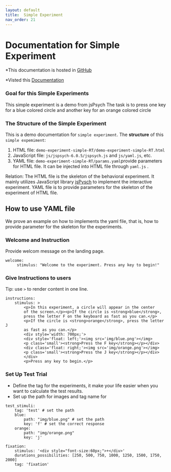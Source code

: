 ```yaml
---
layout: default
title:  Simple Experiment
nav_order: 21
---
```

# Documentation for Simple Experiment

*This documentation is hosted in [GitHub](https://github.com/kschuler/experiment-library/tree/master/demo-experiment-simple-RA)

*Visted this [Documentation](http://www.kathrynschuler.com/experiment-library/demo-experiment-simple-RA/readme.html)
### Goal for this Simple Experiments
This simple experiment is a demo from jsPsych
The task is to press one key for a blue colored circle and another key for an orange colored circle

### The Structure of  the Simple Experiment
This is a demo documentation for `simple experiment`. The **structure** of this `simple expemiment`:


1. HTML file: `demo-experiment-simple-RT/demo-experiment-simple-RT.html`
2. JavaScript file: `js/jspsych-6.0.5/jspsych.js` and  `js/yaml.js`, etc.
3. YAML file: `demo-experiment-simple-RT/params.yaml`provide parameters for HTML file.  It can be injected into HTML file through `yaml.js` .

Relation: The HTML file is the skeleton of the behavioral experiment. It mainly utilizes JavaScript library  [jsPysch](https://www.jspsych.org/) to implement the interactive experiment. YAML file is to provide parameters for the skeleton of the experiment of HTML file. 

## How to use YAML file
We prove an example on how to implements the yaml file, that is, how to provide parameter for the skeleton for the experiments.

### Welcome and Instruction 
Provide welcom message on the landing page.
```
welcome:
     stimulus: "Welcome to the experiment. Press any key to begin!"
```
### Give Instructions to users 
Tip: use `>` to render content in one line. 
```
instructions:
    stimulus: >
        <p>In this experiment, a circle will appear in the center
        of the screen.</p><p>If the circle is <strong>blue</strong>,
        press the letter F on the keyboard as fast as you can.</p>
        <p>If the circle is <strong>orange</strong>, press the letter J
        as fast as you can.</p>
        <div style='width: 700px;'>
        <div style='float: left;'><img src='img/blue.png'></img>
        <p class='small'><strong>Press the F key</strong></p></div>
        <div class='float: right;'><img src='img/orange.png'></img>
        <p class='small'><strong>Press the J key</strong></p></div>
        </div>
        <p>Press any key to begin.</p>
```
### Set Up Test Trial
* Define the tag for the experiments, it make your life easier when you want to calculate the test results.
* Set up the path for images and tag name for 
```
test_stimuli: 
    tag: 'test' # set the path 
    blue:
        path: "img/blue.png" # set the path 
        key: 'f' # set the correct response
    orange:
        path: "img/orange.png"
        key: 'j'

fixation:
    stimulus: '<div style="font-size:60px;">+</div>'
    durations_possibilities: [250, 500, 750, 1000, 1250, 1500, 1750, 2000]
    tag: 'fixation'

```
<!--stackedit_data:
eyJoaXN0b3J5IjpbLTQzMDMyMjM1NCwxNTM3NTExNjU0LC0xMT
I5OTcyMDIzLC01NDYyNDM1NTUsLTEyOTg2NjgwNzEsOTE0OTAy
MjgyLDE5MTc4NTA5NDksLTcwODM2OTIwNywtMTc1NTE2MDEwNi
w5OTcwODA4MjIsMTE4OTk4MDczNCwxNjA5Mjk3MTUwLC00OTE2
MzU0NzksLTE5NDA2OTIxNDAsLTg2NDMwMzA1MSwtNzM5MzY1MT
QwLDE1ODE0NjM5ODYsLTEwNTk0Mzc1NzMsMjk2NjUyNDczLDE3
ODg3OTU0NzVdfQ==
-->